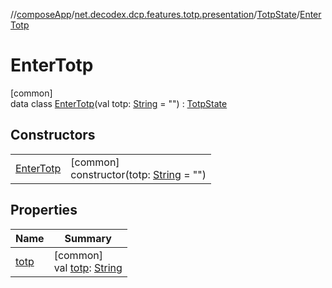 //[composeApp](../../../../index.md)/[net.decodex.dcp.features.totp.presentation](../../index.md)/[TotpState](../index.md)/[EnterTotp](index.md)

# EnterTotp

[common]\
data class [EnterTotp](index.md)(val totp: [String](https://kotlinlang.org/api/latest/jvm/stdlib/kotlin/-string/index.html) = &quot;&quot;) : [TotpState](../index.md)

## Constructors

| | |
|---|---|
| [EnterTotp](-enter-totp.md) | [common]<br>constructor(totp: [String](https://kotlinlang.org/api/latest/jvm/stdlib/kotlin/-string/index.html) = &quot;&quot;) |

## Properties

| Name | Summary |
|---|---|
| [totp](totp.md) | [common]<br>val [totp](totp.md): [String](https://kotlinlang.org/api/latest/jvm/stdlib/kotlin/-string/index.html) |
